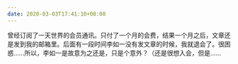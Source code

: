 ```yaml
---
date: 2020-03-03T17:41:10+08:00
---
```

曾经订阅了一天世界的会员通讯。只付了一个月的会费，结果一个月之后，文章还是发到我的邮箱里。后面有一段时间李如一没有发文章的时候，我就退会了。很困惑……所以，李如一是故意为之还是，只是个意外？（还是很想入会，但是……